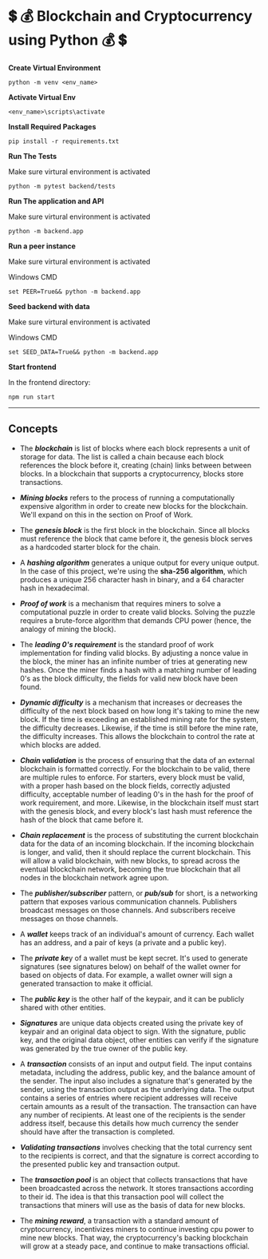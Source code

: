 # :heavy_dollar_sign: :moneybag: Blockchain and Cryptocurrency using Python :moneybag: :heavy_dollar_sign:

**Create Virtual Environment**
```
python -m venv <env_name>
```

**Activate Virtual Env**
```
<env_name>\scripts\activate
```

**Install Required Packages**
```
pip install -r requirements.txt
```

**Run The Tests**

Make sure virtural environment is activated

```
python -m pytest backend/tests
```

**Run The application and API**

Make sure virtural environment is activated

```
python -m backend.app
```

**Run a peer instance**

Make sure virtural environment is activated

Windows CMD
```
set PEER=True&& python -m backend.app
```

**Seed backend with data**

Make sure virtural environment is activated

Windows CMD
```
set SEED_DATA=True&& python -m backend.app
```

**Start frontend**

In the  frontend directory:

```
npm run start 
```

<hr>

## Concepts

- The ***blockchain*** is list of blocks where each block represents a unit of storage for data. The list is called a chain because each block references the block before it, creating (chain) links between between blocks. In a blockchain that supports a cryptocurrency, blocks store transactions.

- ***Mining blocks*** refers to the process of running a computationally expensive algorithm in order to create new blocks for the blockchain. We'll expand on this in the section on Proof of Work.

- The ***genesis block*** is the first block in the blockchain. Since all blocks must reference the block that came before it, the genesis block serves as a hardcoded starter block for the chain.

- A ***hashing algorithm*** generates a unique output for every unique output. In the case of this project, we're using the **sha-256 algorithm**, which produces a unique 256 character hash in binary, and a 64 character hash in hexadecimal.

- ***Proof of work*** is a mechanism that requires miners to solve a computational puzzle in order to create valid blocks. Solving the puzzle requires a brute-force algorithm that demands CPU power (hence, the analogy of mining the block).

- The ***leading 0's requirement*** is the standard proof of work implementation for finding valid blocks. By adjusting a nonce value in the block, the miner has an infinite number of tries at generating new hashes. Once the miner finds a hash with a matching number of leading 0's as the block difficulty, the fields for valid new block have been found.

- ***Dynamic difficulty*** is a mechanism that increases or decreases the difficulty of the next block based on how long it's taking to mine the new block. If the time is exceeding an established mining rate for the system, the difficulty decreases. Likewise, if the time is still before the mine rate, the difficulty increases. This allows the blockchain to control the rate at which blocks are added.

- ***Chain validation*** is the process of ensuring that the data of an external blockchain is formatted correctly. For the blockchain to be valid, there are multiple rules to enforce. For starters, every block must be valid, with a proper hash based on the block fields, correctly adjusted difficulty, acceptable number of leading 0's in the hash for the proof of work requirement, and more. Likewise, in the blockchain itself must start with the genesis block, and every block's last hash must reference the hash of the block that came before it.

- ***Chain replacement*** is the process of substituting the current blockchain data for the data of an incoming blockchain. If the incoming blockchain is longer, and valid, then it should replace the current blockchain. This will allow a valid blockchain, with new blocks, to spread across the eventual blockchain network, becoming the true blockchain that all nodes in the blockchain network agree upon.

- The ***publisher/subscriber*** pattern, or ***pub/sub*** for short, is a networking pattern that exposes various communication channels. Publishers broadcast messages on those channels. And subscribers receive messages on those channels.

- A ***wallet*** keeps track of an individual's amount of currency. Each wallet has an address, and a pair of keys (a private and a public key).

- The ***private ke***y of a wallet must be kept secret. It's used to generate signatures (see signatures below) on behalf of the wallet owner for based on objects of data. For example, a wallet owner will sign a generated transaction to make it official.

- The ***public key*** is the other half of the keypair, and it can be publicly shared with other entities.

- ***Signatures*** are unique data objects created using the private key of keypair and an original data object to sign. With the signature, public key, and the original data object, other entities can verify if the signature was generated by the true owner of the public key.

- A ***transaction*** consists of an input and output field. The input contains metadata, including the address, public key, and the balance amount of the sender. The input also includes a signature that's generated by the sender, using the transaction output as the underlying data. The output contains a series of entries where recipient addresses will receive certain amounts as a result of the transaction. The transaction can have any number of recipients. At least one of the recipients is the sender address itself, because this details how much currency the sender should have after the transaction is completed.

- ***Validating transactions*** involves checking that the total currency sent to the recipients is correct, and that the signature is correct according to the presented public key and transaction output.

- The ***transaction pool*** is an object that collects transactions that have been broadcasted across the network. It stores transactions according to their id. The idea is that this transaction pool will collect the transactions that miners will use as the basis of data for new blocks.

- The ***mining reward***, a transaction with a standard amount of cryptocurrency, incentivizes miners to continue investing cpu power to mine new blocks. That way, the cryptocurrency's backing blockchain will grow at a steady pace, and continue to make transactions official.